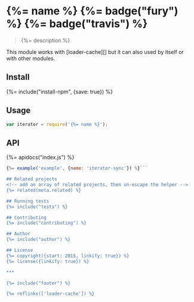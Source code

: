 # {%= name %} {%= badge("fury") %} {%= badge("travis") %}

> {%= description %}

This module works with [loader-cache][] but it can also used by itself or with other modules.

## Install
{%= include("install-npm", {save: true}) %}

## Usage

```js
var iterator = require('{%= name %}');
```

## API
<!-- add a path or glob pattern for files with code comments to use for docs  -->
{%= apidocs("index.js") %}

```js
{%= example('example', {name: 'iterator-sync'}) %}```

## Related projects
<!-- add an array of related projects, then un-escape the helper -->
{%= related(meta.related) %}

## Running tests
{%= include("tests") %}

## Contributing
{%= include("contributing") %}

## Author
{%= include("author") %}

## License
{%= copyright({start: 2015, linkify: true}) %}
{%= license({linkify: true}) %}

***

{%= include("footer") %}

{%= reflinks(['loader-cache']) %}

